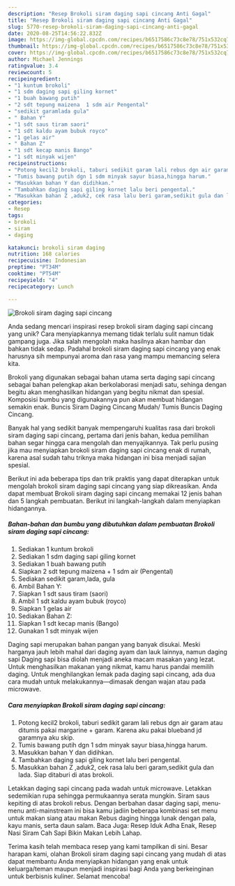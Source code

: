 ```yaml
---
description: "Resep Brokoli siram daging sapi cincang Anti Gagal"
title: "Resep Brokoli siram daging sapi cincang Anti Gagal"
slug: 5770-resep-brokoli-siram-daging-sapi-cincang-anti-gagal
date: 2020-08-25T14:56:22.832Z
image: https://img-global.cpcdn.com/recipes/b6517586c73c8e78/751x532cq70/brokoli-siram-daging-sapi-cincang-foto-resep-utama.jpg
thumbnail: https://img-global.cpcdn.com/recipes/b6517586c73c8e78/751x532cq70/brokoli-siram-daging-sapi-cincang-foto-resep-utama.jpg
cover: https://img-global.cpcdn.com/recipes/b6517586c73c8e78/751x532cq70/brokoli-siram-daging-sapi-cincang-foto-resep-utama.jpg
author: Michael Jennings
ratingvalue: 3.4
reviewcount: 5
recipeingredient:
- "1 kuntum brokoli"
- "1 sdm daging sapi giling kornet"
- "1 buah bawang putih"
- "2 sdt tepung maizena  1 sdm air Pengental"
- "sedikit garamlada gula"
- " Bahan Y"
- "1 sdt saus tiram saori"
- "1 sdt kaldu ayam bubuk royco"
- "1 gelas air"
- " Bahan Z"
- "1 sdt kecap manis Bango"
- "1 sdt minyak wijen"
recipeinstructions:
- "Potong kecil2 brokoli, taburi sedikit garam lali rebus dgn air garam atau ditumis pakai margarine + garam. Karena aku pakai blueband jd garamnya aku skip."
- "Tumis bawang putih dgn 1 sdm minyak sayur biasa,hingga harum."
- "Masukkan bahan Y dan didihkan."
- "Tambahkan daging sapi giling kornet lalu beri pengental."
- "Masukkan bahan Z ,aduk2, cek rasa lalu beri garam,sedikit gula dan lada. Siap ditaburi di atas brokoli."
categories:
- Resep
tags:
- brokoli
- siram
- daging

katakunci: brokoli siram daging 
nutrition: 168 calories
recipecuisine: Indonesian
preptime: "PT34M"
cooktime: "PT54M"
recipeyield: "4"
recipecategory: Lunch

---
```



![Brokoli siram daging sapi cincang](https://img-global.cpcdn.com/recipes/b6517586c73c8e78/751x532cq70/brokoli-siram-daging-sapi-cincang-foto-resep-utama.jpg)

Anda sedang mencari inspirasi resep brokoli siram daging sapi cincang yang unik? Cara menyiapkannya memang tidak terlalu sulit namun tidak gampang juga. Jika salah mengolah maka hasilnya akan hambar dan bahkan tidak sedap. Padahal brokoli siram daging sapi cincang yang enak harusnya sih mempunyai aroma dan rasa yang mampu memancing selera kita.

Brokoli yang digunakan sebagai bahan utama serta daging sapi cincang sebagai bahan pelengkap akan berkolaborasi menjadi satu, sehinga dengan begitu akan menghasilkan hidangan yang begitu nikmat dan spesial. Komposisi bumbu yang digunakannya pun akan membuat hidangan semakin enak. Buncis Siram Daging Cincang Mudah/ Tumis Buncis Daging Cincang.

Banyak hal yang sedikit banyak mempengaruhi kualitas rasa dari brokoli siram daging sapi cincang, pertama dari jenis bahan, kedua pemilihan bahan segar hingga cara mengolah dan menyajikannya. Tak perlu pusing jika mau menyiapkan brokoli siram daging sapi cincang enak di rumah, karena asal sudah tahu triknya maka hidangan ini bisa menjadi sajian spesial.


Berikut ini ada beberapa tips dan trik praktis yang dapat diterapkan untuk mengolah brokoli siram daging sapi cincang yang siap dikreasikan. Anda dapat membuat Brokoli siram daging sapi cincang memakai 12 jenis bahan dan 5 langkah pembuatan. Berikut ini langkah-langkah dalam menyiapkan hidangannya.

<!--inarticleads1-->

##### Bahan-bahan dan bumbu yang dibutuhkan dalam pembuatan Brokoli siram daging sapi cincang:

1. Sediakan 1 kuntum brokoli
1. Sediakan 1 sdm daging sapi giling kornet
1. Sediakan 1 buah bawang putih
1. Siapkan 2 sdt tepung maizena + 1 sdm air (Pengental)
1. Sediakan sedikit garam,lada, gula
1. Ambil  Bahan Y:
1. Siapkan 1 sdt saus tiram (saori)
1. Ambil 1 sdt kaldu ayam bubuk (royco)
1. Siapkan 1 gelas air
1. Sediakan  Bahan Z:
1. Siapkan 1 sdt kecap manis (Bango)
1. Gunakan 1 sdt minyak wijen


Daging sapi merupakan bahan pangan yang banyak disukai. Meski harganya jauh lebih mahal dari daging ayam dan lauk lainnya, namun daging sapi Daging sapi bisa diolah menjadi aneka macam masakan yang lezat. Untuk menghasilkan makanan yang nikmat, kamu harus pandai memilih daging. Untuk menghilangkan lemak pada daging sapi cincang, ada dua cara mudah untuk melakukannya—dimasak dengan wajan atau pada microwave. 

<!--inarticleads2-->

##### Cara menyiapkan Brokoli siram daging sapi cincang:

1. Potong kecil2 brokoli, taburi sedikit garam lali rebus dgn air garam atau ditumis pakai margarine + garam. Karena aku pakai blueband jd garamnya aku skip.
1. Tumis bawang putih dgn 1 sdm minyak sayur biasa,hingga harum.
1. Masukkan bahan Y dan didihkan.
1. Tambahkan daging sapi giling kornet lalu beri pengental.
1. Masukkan bahan Z ,aduk2, cek rasa lalu beri garam,sedikit gula dan lada. Siap ditaburi di atas brokoli.


Letakkan daging sapi cincang pada wadah untuk microwave. Letakkan sedemikian rupa sehingga permukaannya serata mungkin. Siram saus kepiting di atas brokoli rebus. Dengan berbahan dasar daging sapi, menu-menu anti-mainstream ini bisa kamu jadiin beberapa kombinasi set menu untuk makan siang atau makan Rebus daging hingga lunak dengan pala, kayu manis, serta daun salam. Baca Juga: Resep Iduk Adha Enak, Resep Nasi Siram Cah Sapi Bikin Makan Lebih Lahap. 

Terima kasih telah membaca resep yang kami tampilkan di sini. Besar harapan kami, olahan Brokoli siram daging sapi cincang yang mudah di atas dapat membantu Anda menyiapkan hidangan yang enak untuk keluarga/teman maupun menjadi inspirasi bagi Anda yang berkeinginan untuk berbisnis kuliner. Selamat mencoba!

